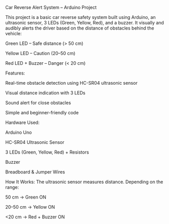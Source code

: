 Car Reverse Alert System – Arduino Project

This project is a basic car reverse safety system built using Arduino, an ultrasonic sensor, 3 LEDs (Green, Yellow, Red), and a buzzer.
It visually and audibly alerts the driver based on the distance of obstacles behind the vehicle:

Green LED – Safe distance (> 50 cm)

Yellow LED – Caution (20–50 cm)

Red LED + Buzzer – Danger (< 20 cm)

Features:

Real-time obstacle detection using HC-SR04 ultrasonic sensor

Visual distance indication with 3 LEDs

Sound alert for close obstacles

Simple and beginner-friendly code

Hardware Used:

Arduino Uno

HC-SR04 Ultrasonic Sensor

3 LEDs (Green, Yellow, Red) + Resistors

Buzzer

Breadboard & Jumper Wires

How It Works:
The ultrasonic sensor measures distance.
Depending on the range:

50 cm → Green ON

20–50 cm → Yellow ON

<20 cm → Red + Buzzer ON
